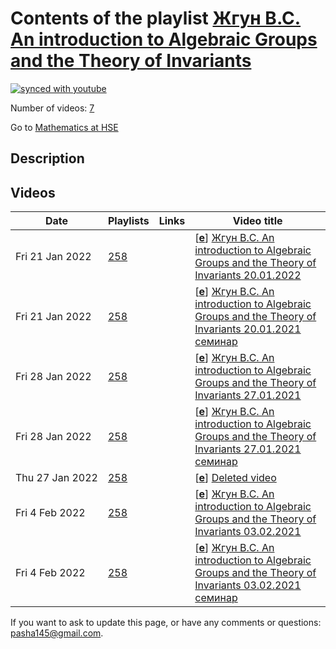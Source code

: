 # Contents of the playlist [Жгун В.С. An introduction to Algebraic Groups and the Theory of Invariants](https://www.youtube.com/playlist?list=PLq3E5oubNNoCQSMk79ZHkVqtPH_7FNwkk)

[![synced with youtube](https://img.shields.io/github/last-commit/mathphysschool/mathphysschool.github.io/autoupdate1?label=synced%20with%20youtube)](https://github.com/mathphysschool/mathphysschool.github.io/commits/autoupdate1)

Number of videos: [7](#videos)

Go to [Mathematics at HSE](../README.md)

## Description



## Videos

|Date|Playlists|Links|Video title|
|---|---|---|---|
| Fri&nbsp;21&nbsp;Jan&nbsp;2022 | [258](../playlists/258 "Жгун В.С. An introduction to Algebraic Groups and the Theory of Invariants") |  | [[**e**](https://studio.youtube.com/video/g9sSw759q6o/edit "Edit")] [Жгун В.С. An introduction to Algebraic Groups and the Theory of Invariants 20.01.2022](https://www.youtube.com/watch?v=g9sSw759q6o&list=PLq3E5oubNNoCQSMk79ZHkVqtPH_7FNwkk) |
| Fri&nbsp;21&nbsp;Jan&nbsp;2022 | [258](../playlists/258 "Жгун В.С. An introduction to Algebraic Groups and the Theory of Invariants") |  | [[**e**](https://studio.youtube.com/video/-BaT33NV9Qw/edit "Edit")] [Жгун В.С. An introduction to Algebraic Groups and the Theory of Invariants 20.01.2021 семинар](https://www.youtube.com/watch?v=-BaT33NV9Qw&list=PLq3E5oubNNoCQSMk79ZHkVqtPH_7FNwkk) |
| Fri&nbsp;28&nbsp;Jan&nbsp;2022 | [258](../playlists/258 "Жгун В.С. An introduction to Algebraic Groups and the Theory of Invariants") |  | [[**e**](https://studio.youtube.com/video/xWtQIDaNvU0/edit "Edit")] [Жгун В.С. An introduction to Algebraic Groups and the Theory of Invariants 27.01.2021](https://www.youtube.com/watch?v=xWtQIDaNvU0&list=PLq3E5oubNNoCQSMk79ZHkVqtPH_7FNwkk) |
| Fri&nbsp;28&nbsp;Jan&nbsp;2022 | [258](../playlists/258 "Жгун В.С. An introduction to Algebraic Groups and the Theory of Invariants") |  | [[**e**](https://studio.youtube.com/video/OZWHYn-h0Mk/edit "Edit")] [Жгун В.С. An introduction to Algebraic Groups and the Theory of Invariants 27.01.2021 семинар](https://www.youtube.com/watch?v=OZWHYn-h0Mk&list=PLq3E5oubNNoCQSMk79ZHkVqtPH_7FNwkk) |
| Thu&nbsp;27&nbsp;Jan&nbsp;2022 | [258](../playlists/258 "Жгун В.С. An introduction to Algebraic Groups and the Theory of Invariants") |  | [[**e**](https://studio.youtube.com/video/mrVj9gRGlik/edit "Edit")] [Deleted video](https://www.youtube.com/watch?v=mrVj9gRGlik&list=PLq3E5oubNNoCQSMk79ZHkVqtPH_7FNwkk "This video is unavailable.") |
| Fri&nbsp;4&nbsp;Feb&nbsp;2022 | [258](../playlists/258 "Жгун В.С. An introduction to Algebraic Groups and the Theory of Invariants") |  | [[**e**](https://studio.youtube.com/video/ZPwAhC4fXog/edit "Edit")] [Жгун В.С. An introduction to Algebraic Groups and the Theory of Invariants 03.02.2021](https://www.youtube.com/watch?v=ZPwAhC4fXog&list=PLq3E5oubNNoCQSMk79ZHkVqtPH_7FNwkk) |
| Fri&nbsp;4&nbsp;Feb&nbsp;2022 | [258](../playlists/258 "Жгун В.С. An introduction to Algebraic Groups and the Theory of Invariants") |  | [[**e**](https://studio.youtube.com/video/KDtyTz4jWm0/edit "Edit")] [Жгун В.С. An introduction to Algebraic Groups and the Theory of Invariants 03.02.2021 семинар](https://www.youtube.com/watch?v=KDtyTz4jWm0&list=PLq3E5oubNNoCQSMk79ZHkVqtPH_7FNwkk) |


 If you want to ask to update this page, or have any comments or questions: <pasha145@gmail.com>.